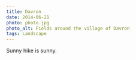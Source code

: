 ```yaml
---
title: Davron
date: 2014-06-21
photo: photo.jpg
photo_alt: Fields around the village of Davron
tags: Landscape
---
```


Sunny hike is sunny.
